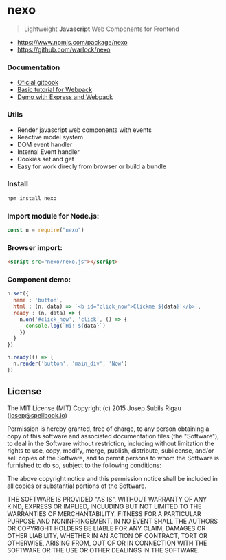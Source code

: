 # nexo
>Lightweight **Javascript** Web Components for Frontend

* https://www.npmjs.com/package/nexo
* https://github.com/warlock/nexo

### Documentation
* [Oficial gitbook](https://warlock.gitbooks.io/nexo)
* [Basic tutorial for Webpack](https://warlock.gitbooks.io/nexo/component-loader.html)
* [Demo with Express and Webpack](https://github.com/warlock/nexoDemo)

### Utils
* Render javascript web components with events
* Reactive model system
* DOM event handler
* Internal Event handler
* Cookies set and get
* Easy for work direcly from browser or build a bundle


### Install
```sh
npm install nexo
```

### Import module for Node.js:
```javascript
const n = require("nexo")
```

### Browser import:
```html
<script src="nexo/nexo.js"></script>
```

### Component demo:
```javascript
n.set({
  name : 'button',
  html : (n, data) => `<b id="click_now">Clickme ${data}!</b>`,
  ready : (n, data) => {
    n.on('#click_now', 'click', () => {
      console.log(`Hi! ${data}`)
    })
  }
})

n.ready(() => {
  n.render('button', 'main_div', 'Now')
})
```

## License
The MIT License (MIT)
Copyright (c) 2015 Josep Subils Rigau (josep@spellbook.io)

Permission is hereby granted, free of charge, to any person obtaining a copy of this software and associated documentation files (the "Software"), to deal in the Software without restriction, including without limitation the rights to use, copy, modify, merge, publish, distribute, sublicense, and/or sell copies of the Software, and to permit persons to whom the Software is furnished to do so, subject to the following conditions:

The above copyright notice and this permission notice shall be included in all copies or substantial portions of the Software.

THE SOFTWARE IS PROVIDED "AS IS", WITHOUT WARRANTY OF ANY KIND, EXPRESS OR IMPLIED, INCLUDING BUT NOT LIMITED TO THE WARRANTIES OF MERCHANTABILITY, FITNESS FOR A PARTICULAR PURPOSE AND NONINFRINGEMENT. IN NO EVENT SHALL THE AUTHORS OR COPYRIGHT HOLDERS BE LIABLE FOR ANY CLAIM, DAMAGES OR OTHER LIABILITY, WHETHER IN AN ACTION OF CONTRACT, TORT OR OTHERWISE, ARISING FROM, OUT OF OR IN CONNECTION WITH THE SOFTWARE OR THE USE OR OTHER DEALINGS IN THE SOFTWARE.
